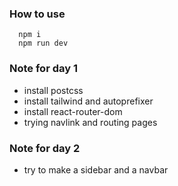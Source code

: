 ### How to use 
```
  npm i 
  npm run dev
```

### Note for day 1 
- install postcss
- install tailwind and autoprefixer
- install react-router-dom
- trying navlink and routing pages
### Note for day 2
- try to make a sidebar and a navbar 
